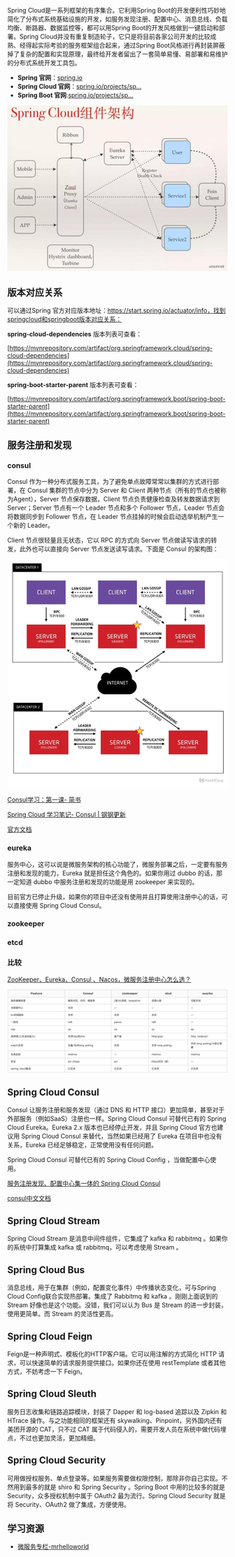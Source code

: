 Spring Cloud是一系列框架的有序集合。它利用Spring Boot的开发便利性巧妙地简化了分布式系统基础设施的开发，如服务发现注册、配置中心、消息总线、负载均衡、断路器、数据监控等，都可以用Spring Boot的开发风格做到一键启动和部署。Spring Cloud并没有重复制造轮子，它只是将目前各家公司开发的比较成熟、经得起实际考验的服务框架组合起来，通过Spring Boot风格进行再封装屏蔽掉了复杂的配置和实现原理，最终给开发者留出了一套简单易懂、易部署和易维护的分布式系统开发工具包。

- **Spring 官网**：[spring.io](https://spring.io/)
- **Spring Cloud 官网**：[spring.io/projects/sp…](https://spring.io/projects/spring-cloud)
- **Spring Boot 官网**:[spring.io/projects/sp…](https://spring.io/projects/spring-boot/)

![微信图片_20210608212119.jpg](SpringCloud学习.assets/4f66876c35d54a8fb49f35ebf4a9199e~tplv-k3u1fbpfcp-watermark.image)

## 版本对应关系

可以通过Spring 官方对应版本地址：https://start.spring.io/actuator/info，找到springcloud和springboot版本对应关系：

**spring-cloud-dependencies** 版本列表可查看： 

[https://mvnrepository.com/artifact/org.springframework.cloud/spring-cloud-dependencies](https://mvnrepository.com/artifact/org.springframework.cloud/spring-cloud-dependencies)

**spring-boot-starter-parent** 版本列表可查看：

[https://mvnrepository.com/artifact/org.springframework.boot/spring-boot-starter-parent](https://mvnrepository.com/artifact/org.springframework.boot/spring-boot-starter-parent)

## 服务注册和发现

### consul

Consul 作为一种分布式服务工具，为了避免单点故障常常以集群的方式进行部署，在 Consul 集群的节点中分为 Server 和 Client 两种节点（所有的节点也被称为Agent），Server 节点保存数据，Client 节点负责健康检查及转发数据请求到 Server；Server 节点有一个 Leader 节点和多个 Follower 节点，Leader 节点会将数据同步到 Follower 节点，在 Leader 节点挂掉的时候会启动选举机制产生一个新的 Leader。

Client 节点很轻量且无状态，它以 RPC 的方式向 Server 节点做读写请求的转发，此外也可以直接向 Server 节点发送读写请求。下面是 Consul 的架构图：

![img](SpringCloud学习.assets/12553249-f5bec7bbaeaead67.png)

[Consul学习：第一课- 简书](https://www.jianshu.com/p/aaf02d8c5081)

[Spring Cloud 学习笔记- Consul | 钢钢更新](https://wangfanggang.com/Java/consul/)

[官方文档](https://cloud.spring.io/spring-cloud-consul/reference/html/#spring-cloud-consul-install)

### eureka

服务中心，这可以说是微服务架构的核心功能了，微服务部署之后，一定要有服务注册和发现的能力，Eureka 就是担任这个角色的。如果你用过 dubbo 的话，那一定知道 dubbo 中服务注册和发现的功能是用 zookeeper 来实现的。

目前官方已停止升级，如果你的项目中还没有使用并且打算使用注册中心的话，可以直接使用 Spring Cloud Consul。

### zookeeper

### etcd

### 比较

[ZooKeeper、Eureka、Consul 、Nacos，微服务注册中心怎么选？](https://mp.weixin.qq.com/s/qUb3F42LO8dk2zja3prFyQ)

![img](SpringCloud学习.assets/006By2pOgy1g52mnqkf14j31nu0mmn0c.jpg)

## Spring Cloud Consul

Consul 让服务注册和服务发现（通过 DNS 和 HTTP 接口）更加简单，甚至对于外部服务（例如SaaS）注册也一样。Spring Cloud Consul 可替代已有的 Spring Cloud Eureka。Eureka 2.x 版本也已经停止开发，并且 Spring Cloud 官方也建议用 Spring Cloud Consul 来替代，当然如果已经用了 Eureka 在项目中也没有关系，Eureka 已经足够稳定，正常使用没有任何问题。

Spring Cloud Consul 可替代已有的 Spring Cloud Config ，当做配置中心使用。

[服务注册发现、配置中心集一体的 Spring Cloud Consul](https://mp.weixin.qq.com/s?__biz=MzAxMjA0MDk2OA==&mid=2449469011&idx=1&sn=a6202e0f990ef4355b54879f1b598d62&chksm=8fbca034b8cb2922fd45001b4ac269c9a6df0c362c4dcce0fad0d4b2f0ecb21f6daa2d6ec9ef&scene=21#wechat_redirect)

[consul中文文档](https://kingfree.gitbook.io/consul/)

## Spring Cloud Stream

Spring Cloud Stream 是消息中间件组件，它集成了 kafka 和 rabbitmq 。如果你的系统中打算集成 kafka 或 rabbitmq，可以考虑使用 Stream 。

 

## Spring Cloud Bus

消息总线，用于在集群（例如，配置变化事件）中传播状态变化，可与Spring Cloud Config联合实现热部署。集成了 Rabbitmq 和 kafka 。刚刚上面说到的 Stream 好像也是这个功能。没错，我们可以认为 Bus 是 Stream 的进一步封装，使用更简单。而 Stream 的灵活性更高。

 

## Spring Cloud Feign

Feign是一种声明式、模板化的HTTP客户端。它可以用注解的方式简化 HTTP 请求，可以快速简单的请求服务提供接口。如果你还在使用 restTemplate 或者其他方式，不妨考虑一下 Feign。

 

## Spring Cloud Sleuth

服务日志收集和链路追踪模块，封装了 Dapper 和 log-based 追踪以及 Zipkin 和 HTrace 操作。与之功能相同的框架还有 skywalking、Pinpoint，另外国内还有美团开源的 CAT，只不过 CAT 属于代码侵入的，需要开发人员在系统中做代码埋点，不过也更加灵活，更加精细。

 

## Spring Cloud Security

可用做授权服务、单点登录等。如果服务需要做权限控制，那除非你自己实现。不然用到最多的就是 shiro 和 Spring Security 。Spring Boot 中用的比较多的就是 Security，众多授权机制中属于 OAuth2 最为流行。Spring Cloud Security 就是将 Security、OAuth2 做了集成，方便使用。



## 学习资源

- [微服务专栏-mrhelloworld](https://www.zhihu.com/column/c_1236328606852071424)

